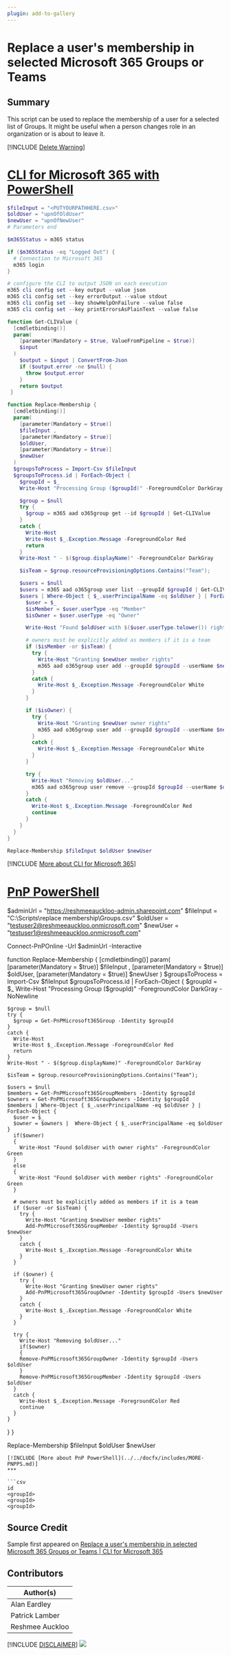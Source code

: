 ```yaml
---
plugin: add-to-gallery
---
```


# Replace a user's membership in selected Microsoft 365 Groups or Teams

## Summary

This script can be used to replace the membership of a user for a selected list of Groups. It might be useful when a person changes role in an organization or is about to leave it.
 
[!INCLUDE [Delete Warning](../../docfx/includes/DELETE-WARN.md)]

# [CLI for Microsoft 365 with PowerShell](#tab/cli-m365-ps)
```powershell
$fileInput = "<PUTYOURPATHHERE.csv>"
$oldUser = "upnOfOldUser"
$newUser = "upnOfNewUser"
# Parameters end

$m365Status = m365 status

if ($m365Status -eq "Logged Out") {
  # Connection to Microsoft 365
  m365 login
}

# configure the CLI to output JSON on each execution
m365 cli config set --key output --value json
m365 cli config set --key errorOutput --value stdout
m365 cli config set --key showHelpOnFailure --value false
m365 cli config set --key printErrorsAsPlainText --value false

function Get-CLIValue {
  [cmdletbinding()]
  param(
    [parameter(Mandatory = $true, ValueFromPipeline = $true)]
    $input
  )
    $output = $input | ConvertFrom-Json
    if ($output.error -ne $null) {
      throw $output.error
    }
    return $output
 }

function Replace-Membership {
  [cmdletbinding()]
  param(
    [parameter(Mandatory = $true)]
    $fileInput ,
    [parameter(Mandatory = $true)]
    $oldUser,
    [parameter(Mandatory = $true)]
    $newUser
  )
  $groupsToProcess = Import-Csv $fileInput 
  $groupsToProcess.id | ForEach-Object {
    $groupId = $_
    Write-Host "Processing Group ($groupId)" -ForegroundColor DarkGray -NoNewline

    $group = $null
    try {
      $group = m365 aad o365group get --id $groupId | Get-CLIValue 
    }
    catch {
      Write-Host
      Write-Host $_.Exception.Message -ForegroundColor Red
      return
    }
    Write-Host " - $($group.displayName)" -ForegroundColor DarkGray

    $isTeam = $group.resourceProvisioningOptions.Contains("Team");

    $users = $null
    $users = m365 aad o365group user list --groupId $groupId | Get-CLIValue
    $users | Where-Object { $_.userPrincipalName -eq $oldUser } | ForEach-Object {
      $user = $_
      $isMember = $user.userType -eq "Member"
      $isOwner = $user.userType -eq "Owner"

      Write-Host "Found $oldUser with $($user.userType.tolower()) rights" -ForegroundColor Green

      # owners must be explicitly added as members if it is a team
      if ($isMember -or $isTeam) {
        try {
          Write-Host "Granting $newUser member rights"
          m365 aad o365group user add --groupId $groupId --userName $newUser | Get-CLIValue
        }
        catch {
          Write-Host $_.Exception.Message -ForegroundColor White
        }
      }

      if ($isOwner) {
        try {
          Write-Host "Granting $newUser owner rights"
          m365 aad o365group user add --groupId $groupId --userName $newUser --role Owner | Get-CLIValue
        }
        catch {
          Write-Host $_.Exception.Message -ForegroundColor White
        }
      }

      try {
        Write-Host "Removing $oldUser..."
        m365 aad o365group user remove --groupId $groupId --userName $oldUser --confirm $false | Get-CLIValue
      }
      catch {
        Write-Host $_.Exception.Message -ForegroundColor Red
        continue
      }
    }
  }
}

Replace-Membership $fileInput $oldUser $newUser
```
[!INCLUDE [More about CLI for Microsoft 365](../../docfx/includes/MORE-CLIM365.md)]

# [PnP PowerShell](#tab/pnpps)
$adminUrl = "https://reshmeeauckloo-admin.sharepoint.com"
$fileInput = "C:\Scripts\replace membership\Groups.csv"
$oldUser = "testuser2@reshmeeauckloo.onmicrosoft.com"
$newUser = "testuser1@reshmeeauckloo.onmicrosoft.com"

Connect-PnPOnline -Url $adminUrl -Interactive

function Replace-Membership {
  [cmdletbinding()]
  param(
    [parameter(Mandatory = $true)]
    $fileInput ,
    [parameter(Mandatory = $true)]
    $oldUser,
    [parameter(Mandatory = $true)]
    $newUser
  )
  $groupsToProcess = Import-Csv $fileInput 
  $groupsToProcess.id | ForEach-Object {
    $groupId = $_
    Write-Host "Processing Group ($groupId)" -ForegroundColor DarkGray -NoNewline

    $group = $null
    try {
      $group = Get-PnPMicrosoft365Group -Identity $groupId 
    }
    catch {
      Write-Host
      Write-Host $_.Exception.Message -ForegroundColor Red
      return
    }
    Write-Host " - $($group.displayName)" -ForegroundColor DarkGray

    $isTeam = $group.resourceProvisioningOptions.Contains("Team");

    $users = $null
    $members = Get-PnPMicrosoft365GroupMembers -Identity $groupId
    $owners = Get-PnPMicrosoft365GroupOwners -Identity $groupId
    $members | Where-Object { $_.userPrincipalName -eq $oldUser } | ForEach-Object {
      $user = $_
      $owner = $owners |  Where-Object { $_.userPrincipalName -eq $oldUser }
      if($owner)
      {
        Write-Host "Found $oldUser with owner rights" -ForegroundColor Green
      }
      else
      {
        Write-Host "Found $oldUser with member rights" -ForegroundColor Green
      }
      
      # owners must be explicitly added as members if it is a team
      if ($user -or $isTeam) {
        try {
          Write-Host "Granting $newUser member rights"
          Add-PnPMicrosoft365GroupMember -Identity $groupId -Users $newUser
        }
        catch {
          Write-Host $_.Exception.Message -ForegroundColor White
        } 
      }

      if ($owner) {
        try {
          Write-Host "Granting $newUser owner rights"
          Add-PnPMicrosoft365GroupOwner -Identity $groupId -Users $newUser
        }
        catch {
          Write-Host $_.Exception.Message -ForegroundColor White
        }
      }

      try {
        Write-Host "Removing $oldUser..."
        if($owner)
        {
        Remove-PnPMicrosoft365GroupOwner -Identity $groupId -Users $oldUser 
        }
        Remove-PnPMicrosoft365GroupMember -Identity $groupId -Users $oldUser
      }
      catch {
        Write-Host $_.Exception.Message -ForegroundColor Red
        continue
      }
    }
  }
}

Replace-Membership $fileInput $oldUser $newUser
```
[!INCLUDE [More about PnP PowerShell](../../docfx/includes/MORE-PNPPS.md)]
***

```csv
id
<groupId>
<groupId>
<groupId>
```
## Source Credit

Sample first appeared on [Replace a user's membership in selected Microsoft 365 Groups or Teams | CLI for Microsoft 365](https://pnp.github.io/cli-microsoft365/sample-scripts/aad/replace-membership-of-selected-groups/)

## Contributors

| Author(s) |
|-----------|
| Alan Eardley |
| Patrick Lamber |
| Reshmee Auckloo |

[!INCLUDE [DISCLAIMER](../../docfx/includes/DISCLAIMER.md)]
<img src="https://telemetry.sharepointpnp.com/script-samples/scripts/aad-replace-membership-of-selected-groups" aria-hidden="true" />